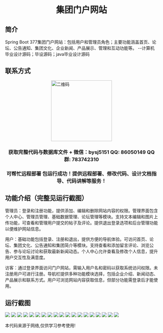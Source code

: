 <p><h1 align="center">集团门户网站</h1></p>

## 简介
Spring Boot 377集团门户网站：包括用户和管理员角色；主要功能涵盖首页、论坛、公告通知、集团文化、企业新闻、产品展示、管理和互动功能等。    --计算机毕业设计源码；毕设源码；java毕业设计源码


## 联系方式
<img src="https://bs-1329754181.cos.ap-shanghai.myqcloud.com/wx.jpg" alt="二维码" style="display: block; margin: 0 auto;" width="200px">
<p><h3 align="center">获取完整代码与数据库文件 + 微信：bysj5151 QQ: 86050149 QQ群: 783742310</h3></p>
<p><h3 align="center">可帮忙远程部署 包运行成功！提供远程部署、修改代码、设计文档指导、代码讲解等服务！</h3></p>

## 功能介绍（完整见运行截图）
管理员：登录和注册功能，提供添加、编辑和删除网站内容的权限。管理界面包含个人中心、管理员管理、基础数据管理、论坛管理等模块。支持文本编辑和图片上传功能，可查看和管理用户提交的帖子及评论。提供退出登录选项和后台管理功能以便维护网站信息。

用户：基础功能包括登录、注册和退出，提供方便的导航体验。可访问首页、论坛、集团文化、公告通知和集团简介等模块。支持查看和添加留言评论、浏览公告、参与论坛讨论和获取最新新闻动态。个人中心允许查看及修改个人信息，提升用户交互性及满意度。

访客：通过登录界面访问门户网站，需输入用户名和密码以获取系统访问权限。未注册用户可进行注册。导航栏提供多种功能模块选择，包括企业介绍、新闻动态、产品展示和联系方式。用户可浏览网站内容获取信息，但部分功能需登录后才能使用。


## 运行截图
![](https://bs-1329754181.cos.ap-shanghai.myqcloud.com/spring/GroupPortalWebsite/img/001.jpg)
![](https://bs-1329754181.cos.ap-shanghai.myqcloud.com/spring/GroupPortalWebsite/img/002.jpg)
![](https://bs-1329754181.cos.ap-shanghai.myqcloud.com/spring/GroupPortalWebsite/img/003.jpg)
![](https://bs-1329754181.cos.ap-shanghai.myqcloud.com/spring/GroupPortalWebsite/img/004.jpg)
![](https://bs-1329754181.cos.ap-shanghai.myqcloud.com/spring/GroupPortalWebsite/img/005.jpg)
![](https://bs-1329754181.cos.ap-shanghai.myqcloud.com/spring/GroupPortalWebsite/img/006.jpg)
![](https://bs-1329754181.cos.ap-shanghai.myqcloud.com/spring/GroupPortalWebsite/img/007.jpg)
![](https://bs-1329754181.cos.ap-shanghai.myqcloud.com/spring/GroupPortalWebsite/img/008.jpg)
![](https://bs-1329754181.cos.ap-shanghai.myqcloud.com/spring/GroupPortalWebsite/img/009.jpg)
![](https://bs-1329754181.cos.ap-shanghai.myqcloud.com/spring/GroupPortalWebsite/img/010.jpg)
![](https://bs-1329754181.cos.ap-shanghai.myqcloud.com/spring/GroupPortalWebsite/img/011.jpg)
![](https://bs-1329754181.cos.ap-shanghai.myqcloud.com/spring/GroupPortalWebsite/img/012.jpg)
![](https://bs-1329754181.cos.ap-shanghai.myqcloud.com/spring/GroupPortalWebsite/img/013.jpg)
![](https://bs-1329754181.cos.ap-shanghai.myqcloud.com/spring/GroupPortalWebsite/img/014.jpg)
![](https://bs-1329754181.cos.ap-shanghai.myqcloud.com/spring/GroupPortalWebsite/img/015.jpg)
![](https://bs-1329754181.cos.ap-shanghai.myqcloud.com/spring/GroupPortalWebsite/img/016.jpg)
![](https://bs-1329754181.cos.ap-shanghai.myqcloud.com/spring/GroupPortalWebsite/img/017.jpg)
![](https://bs-1329754181.cos.ap-shanghai.myqcloud.com/spring/GroupPortalWebsite/img/018.jpg)
![](https://bs-1329754181.cos.ap-shanghai.myqcloud.com/spring/GroupPortalWebsite/img/019.jpg)

<p>本代码来源于网络,仅供学习参考使用!</p>
